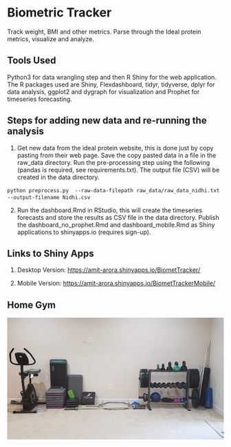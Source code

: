 # Biometric Tracker

Track weight, BMI and other metrics. Parse through the Ideal protein metrics, visualize and analyze.

## Tools Used

Python3 for data wrangling step and then R Shiny for the web application. The R packages used are Shiny, Flexdashboard, tidyr, tidyverse, dplyr for data analysis, ggplot2 and dygraph for visualization and Prophet for timeseries forecasting.

## Steps for adding new data and re-running the analysis

1. Get new data from the ideal protein website, this is done just by copy pasting from their web page. Save the copy pasted data in a file in the raw_data directory. Run the pre-processing step using the following  (pandas is required, see requirements.txt). The output file (CSV) will be created in the data directory.

```{bash}
python preprocess.py  --raw-data-filepath raw_data/raw_data_nidhi.txt --output-filename Nidhi.csv
```

2. Run the dashboard.Rmd in RStudio, this will create the timeseries forecasts and store the results as CSV file in the data directory. Publish the dashboard_no_prophet.Rmd and dashboard_mobile.Rmd as Shiny applications to shinyapps.io (requires sign-up).

## Links to Shiny Apps

1. Desktop Version: https://amit-arora.shinyapps.io/BiometTracker/

2. Mobile Version: https://amit-arora.shinyapps.io/BiometTrackerMobile/

## Home Gym

![](https://raw.githubusercontent.com/aarora79/biomettracker/master/gym.png)


